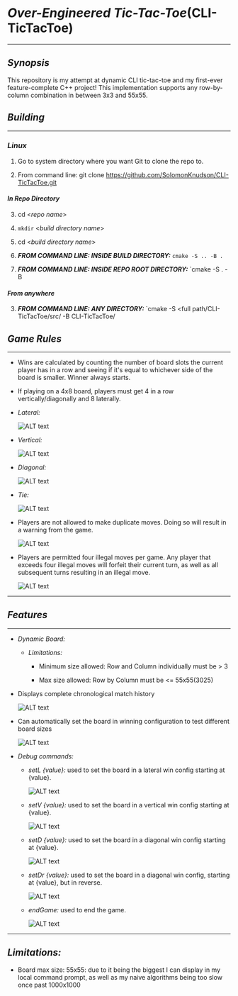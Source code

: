 # *Over-Engineered Tic-Tac-Toe*(CLI-TicTacToe)

---

## *Synopsis*

This repository is my attempt at dynamic CLI tic-tac-toe and my first-ever feature-complete C++ project! This implementation supports any row-by-column combination in between 3x3 and 55x55.

## *Building*

---
### *Linux*


1. Go to system directory where you want Git to clone the repo to.

2. From command line: git clone https://github.com/SolomonKnudson/CLI-TicTacToe.git

#### *In Repo Directory*

3. cd <*repo name*>

5. `mkdir` <*build directory name*>

6. cd <*build directory name*>


7. ***FROM COMMAND LINE: INSIDE BUILD DIRECTORY:*** `cmake -S .. -B .`

8. ***FROM COMMAND LINE: INSIDE REPO ROOT DIRECTORY:*** `cmake -S . -B 
<build directory>

#### *From anywhere*

3. ***FROM COMMAND LINE: ANY DIRECTORY:*** `cmake -S <full path/CLI-TicTacToe/src/ -B CLI-TicTacToe/<build directory>

## *Game Rules*

---

* Wins are calculated by counting the number of board slots the current player has in a row and seeing if it's equal to whichever side of the board is smaller. Winner always starts.

* If playing on a 4x8 board, players must get 4 in a row vertically/diagonally and 8 laterally.

* *Lateral:*
  
  ![ALT text][4x8LatWin]

* *Vertical:*
  
  ![ALT text][4x8VertWin]

* *Diagonal:*
  
  ![ALT text][4x8DiaWin]

* *Tie:*

  ![ALT text][tieGame]

* Players are not allowed to make duplicate moves. Doing so will result in a warning from the game.
  
  ![ALT text][illegalMoveWarning]

* Players are permitted four illegal moves per game. Any player that exceeds four illegal moves will forfeit their current turn, as well as all subsequent turns resulting in an illegal move.
  
  ![ALT text][forfeitMoves]

---

## *Features*

---

* *Dynamic Board:*

  * *Limitations:*

    * Minimum size allowed: Row and Column individually must be > 3

    * Max size allowed: Row by Column must be <= 55x55(3025)

* Displays complete chronological match history
  
   ![ALT text][chronoMatchHist]

* Can automatically set the board in winning configuration to test different board sizes

  ![ALT text][testBoard]

* *Debug commands:*

  * *setL {value}:* used to set the board in a lateral win config starting at {value}.
  
    ![ALT text][setLDemo]

  * *setV {value}:* used to set the board in a vertical win config starting at {value}.

    ![ALT text][setVDemo]

  * *setD {value}:* used to set the board in a diagonal win config starting at {value}.

    ![ALT text][setDDemo]

  * *setDr {value}:* used to set the board in a diagonal win config, starting at {value}, but in reverse.

    ![ALT text][setDrDemo]

  * *endGame:* used to end the game.
 
    ![ALT text][endGame]

---

## *Limitations:*

* Board max size: 55x55: due to it being the biggest I can display in my local command prompt, as well as my naive algorithms being too slow once past 1000x1000

[4x8LatWin]: https://github.com/SolomonKnudson/CLI-TicTacToe/blob/main/img/4x8LatWin.png
[4x8VertWin]: https://github.com/SolomonKnudson/CLI-TicTacToe/blob/main/img/4x8VertWin.png
[4x8DiaWin]: https://github.com/SolomonKnudson/CLI-TicTacToe/blob/main/img/4x8DiaWin.png
[tieGame]: https://github.com/SolomonKnudson/CLI-TicTacToe/blob/main/img/tieGame.png

[illegalMoveWarning]: https://github.com/SolomonKnudson/CLI-TicTacToe/blob/main/img/illegalMoveWarning.png
[forfeitMoves]: https://github.com/SolomonKnudson/CLI-TicTacToe/blob/main/img/foreitMoves.png
[chronoMatchHist]: https://github.com/SolomonKnudson/CLI-TicTacToe/blob/main/img/chronoMatchHist.png
[testBoard]: https://github.com/SolomonKnudson/CLI-TicTacToe/blob/main/img/testBoard.gif

[setLDemo]: https://github.com/SolomonKnudson/CLI-TicTacToe/blob/main/img/setLDemo.gif
[setVDemo]:https://github.com/SolomonKnudson/CLI-TicTacToe/blob/main/img/setVDemo.gif
[setDDemo]: https://github.com/SolomonKnudson/CLI-TicTacToe/blob/main/img/setDDemo.gif
[setDrDemo]: https://github.com/SolomonKnudson/CLI-TicTacToe/blob/main/img/setDrDemo.gif
[endGame]: https://github.com/SolomonKnudson/CLI-TicTacToe/blob/main/img/endGameDemo.gif
